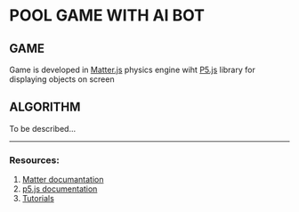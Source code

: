 # POOL GAME WITH AI BOT

## GAME

Game is developed in [Matter.js] physics engine wiht [P5.js] library for displaying objects
on screen

## ALGORITHM

To be described...

---

### Resources:

1. [Matter documantation]
2. [p5.js documentation]
3. [Tutorials]

[matter.js]: https://brm.io/matter-js/
[p5.js]: https://p5js.org/
[matter documantation]: https://brm.io/matter-js/docs/
[p5.js documentation]: https://p5js.org/get-started/
[tutorials]: https://www.youtube.com/playlist?list=PLRqwX-V7Uu6akvoNKE4GAxf6ZeBYoJ4uh
